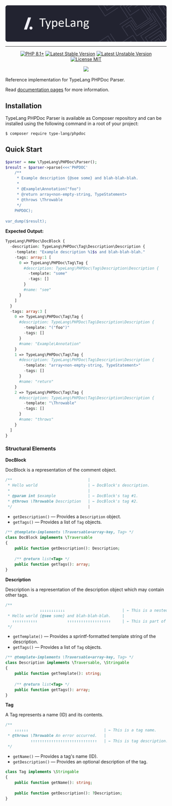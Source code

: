 <a href="https://github.com/php-type-language" target="_blank">
    <img align="center" src="https://github.com/php-type-language/.github/blob/master/assets/dark.png?raw=true">
</a>

---

<p align="center">
    <a href="https://packagist.org/packages/type-lang/phpdoc"><img src="https://poser.pugx.org/type-lang/phpdoc/require/php?style=for-the-badge" alt="PHP 8.1+"></a>
    <a href="https://packagist.org/packages/type-lang/phpdoc"><img src="https://poser.pugx.org/type-lang/phpdoc/version?style=for-the-badge" alt="Latest Stable Version"></a>
    <a href="https://packagist.org/packages/type-lang/phpdoc"><img src="https://poser.pugx.org/type-lang/phpdoc/v/unstable?style=for-the-badge" alt="Latest Unstable Version"></a>
    <a href="https://raw.githubusercontent.com/php-type-language/phpdoc/blob/master/LICENSE"><img src="https://poser.pugx.org/type-lang/phpdoc/license?style=for-the-badge" alt="License MIT"></a>
</p>
<p align="center">
    <a href="https://github.com/php-type-language/phpdoc/actions"><img src="https://github.com/php-type-language/phpdoc/workflows/tests/badge.svg"></a>
</p>

Reference implementation for TypeLang PHPDoc Parser.

Read [documentation pages](https://typelang.dev) for more information.

## Installation

TypeLang PHPDoc Parser is available as Composer repository and can
be installed using the following command in a root of your project:

```sh
$ composer require type-lang/phpdoc
```

## Quick Start

```php
$parser = new \TypeLang\PHPDoc\Parser();
$result = $parser->parse(<<<'PHPDOC'
    /**
     * Example description {@see some} and blah-blah-blah.
     *
     * @Example\Annotation("foo")
     * @return array<non-empty-string, TypeStatement>
     * @throws \Throwable
     */
    PHPDOC);

var_dump($result);
```

**Expected Output:**
```php
TypeLang\PHPDoc\DocBlock {
  -description: TypeLang\PHPDoc\Tag\Description\Description {
    -template: "Example description %1$s and blah-blah-blah."
    -tags: array:1 [
      0 => TypeLang\PHPDoc\Tag\Tag {
        #description: TypeLang\PHPDoc\Tag\Description\Description {
          -template: "some"
          -tags: []
        }
        #name: "see"
      }
    ]
  }
  -tags: array:3 [
    0 => TypeLang\PHPDoc\Tag\Tag {
      #description: TypeLang\PHPDoc\Tag\Description\Description {
        -template: "("foo")"
        -tags: []
      }
      #name: "Example\Annotation"
    }
    1 => TypeLang\PHPDoc\Tag\Tag {
      #description: TypeLang\PHPDoc\Tag\Description\Description {
        -template: "array<non-empty-string, TypeStatement>"
        -tags: []
      }
      #name: "return"
    }
    2 => TypeLang\PHPDoc\Tag\Tag {
      #description: TypeLang\PHPDoc\Tag\Description\Description {
        -template: "\Throwable"
        -tags: []
      }
      #name: "throws"
    }
  ]
}
```

### Structural Elements

**DocBlock**

DocBlock is a representation of the comment object.

```php
/**                                 |
 * Hello world                      | ← DocBlock's description.
 *                                  |
 * @param int $example              | ← DocBlock's tag #1.
 * @throws \Throwable Description   | ← DocBlock's tag #2.
 */                                 |
```

- `getDescription()` ― Provides a `Description` object.
- `getTags()` ― Provides a list of `Tag` objects.

```php
/** @template-implements \Traversable<array-key, Tag> */
class DocBlock implements \Traversable
{
    public function getDescription(): Description;
    
    /** @return list<Tag> */
    public function getTags(): array;
}
```

**Description**

Description is a representation of the description object which may contain
other tags.

```php
/**
               ↓↓↓↓↓↓↓↓↓↓↓                         | ← This is a nested tag of the description.
 * Hello world {@see some} and blah-blah-blah.     |
   ↑↑↑↑↑↑↑↑↑↑↑             ↑↑↑↑↑↑↑↑↑↑↑↑↑↑↑↑↑↑↑     | ← This is part of the template.
 */
```

- `getTemplate()` ― Provides a sprintf-formatted template string of the description.
- `getTags()` ― Provides a list of `Tag` objects.

```php
/** @template-implements \Traversable<array-key, Tag> */
class Description implements \Traversable, \Stringable
{
    public function getTemplate(): string;

    /** @return list<Tag> */
    public function getTags(): array;
}
```

**Tag**

A Tag represents a name (ID) and its contents.

```php
/**
    ↓↓↓↓↓↓                                 | ← This is a tag name.
 * @throws \Throwable An error occurred.   |
           ↑↑↑↑↑↑↑↑↑↑↑↑↑↑↑↑↑↑↑↑↑↑↑↑↑↑↑↑↑   | ← This is tag description.
 */
```

- `getName()` ― Provides a tag's name (ID).
- `getDescription()` ― Provides an optional description of the tag.

```php
class Tag implements \Stringable
{
    public function getName(): string;

    public function getDescription(): ?Description;
}
```

